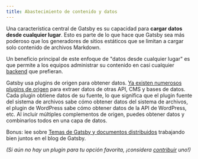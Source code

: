 ```yaml
---
title: Abastecimiento de contenido y datos
---
```


Una característica central de Gatsby es su capacidad para **cargar datos desde cualquier lugar**. Esto es parte de lo que hace que Gatsby sea más poderoso que los generadores de sitios estáticos que se limitan a cargar solo contenido de archivos Markdown.

Un beneficio principal de este enfoque de "datos desde cualquier lugar" es que permite a los equipos administrar su contenido en casi cualquier [backend](/docs/glossary/#backend) que prefieran.

Gatsby usa plugins de origen para obtener datos. [Ya existen numerosos plugins de origen](/plugins/?=gatsby-source) para extraer datos de otras API, CMS y bases de datos. Cada plugin obtiene datos de su fuente, lo que significa que el plugin fuente del sistema de archivos sabe cómo obtener datos del sistema de archivos, el plugin de WordPress sabe cómo obtener datos de la API de WordPress, etc. Al incluir múltiples complementos de origen, puedes obtener datos y combinarlos todos en una capa de datos.

Bonus: lee sobre [Temas de Gatsby y documentos distribuidos](/blog/2019-07-03-using-themes-for-distributed-docs/) trabajando bien juntos en el blog de Gatsby.

_(Si aún no hay un plugin para tu opción favorita, ¡considera [contribuir](/docs/creating-plugins) uno!)_

<GuideList slug={props.slug} />

